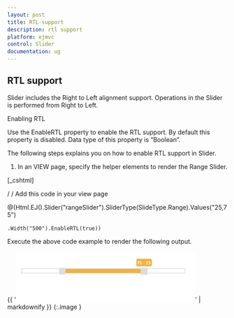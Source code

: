 ```yaml
---
layout: post
title: RTL-support
description: rtl support
platform: ejmvc
control: Slider
documentation: ug
---
```


## RTL support

Slider includes the Right to Left alignment support. Operations in the Slider is performed from Right to Left.

Enabling RTL

Use the EnableRTL property to enable the RTL support. By default this property is disabled. Data type of this property is “Boolean”.

The following steps explains you on how to enable RTL support in Slider.

1. In an VIEW page, specify the helper elements to render the Range Slider.



[_cshtml]

/ / Add this code in your view page

   @(Html.EJ().Slider("rangeSlider").SliderType(SlideType.Range).Values("25,75")

    .Width("500").EnableRTL(true))





Execute the above code example to render the following output.


{{ '![C:/Users/Gopal Lakshmanan/Desktop/s3.PNG](RTL-support_images/RTL-support_img1.png)' | markdownify }}
{:.image }



